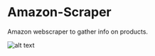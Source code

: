 # Amazon-Scraper
Amazon webscraper to gather info on products.

![alt text](https://dreamincode.dev/media/projects/2019-09-13_05-33-47.png)
